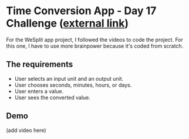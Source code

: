 # Time Conversion App - Day 17 Challenge ([external link](https://www.hackingwithswift.com/100/swiftui/19))

For the WeSplit app project, I followed the videos to code the project. For this one, I have to use more brainpower because it's coded from scratch.

## The requirements

- User selects an input unit and an output unit.
- User chooses seconds, minutes, hours, or days.
- User enters a value.
- User sees the converted value.

## Demo

(add video here)
